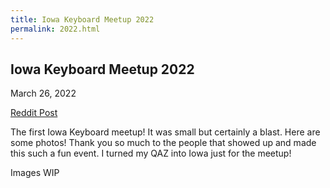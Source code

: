 ```yaml
---
title: Iowa Keyboard Meetup 2022
permalink: 2022.html
---
```


## Iowa Keyboard Meetup 2022

March 26, 2022

[Reddit Post](https://www.reddit.com/r/MechanicalKeyboards/comments/tqfej3/oops_my_keyboard_turned_into_iowa_iowa_keeb/)

The first Iowa Keyboard meetup! It was small but certainly a blast. Here are some photos! Thank you so much to the people that showed up and made this such a fun event. I turned my QAZ into Iowa just for the meetup!

Images WIP